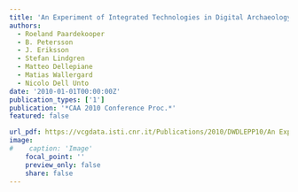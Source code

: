 ```yaml
---
title: 'An Experiment of Integrated Technologies in Digital Archaeology: Creation of New Pipelines to Increase the Perception of Archaeological Data'
authors:
  - Roeland Paardekooper
  - B. Petersson
  - J. Eriksson
  - Stefan Lindgren
  - Matteo Dellepiane
  - Matias Wallergard
  - Nicolo Dell Unto
date: '2010-01-01T00:00:00Z'
publication_types: ['1']
publication: '*CAA 2010 Conference Proc.*'
featured: false

url_pdf: https://vcgdata.isti.cnr.it/Publications/2010/DWDLEPP10/An Experiment of Integrated Technologies in Digital Archaeology Creation .pdf
image:
#    caption: 'Image'
    focal_point: ''
    preview_only: false
    share: false
---
```

